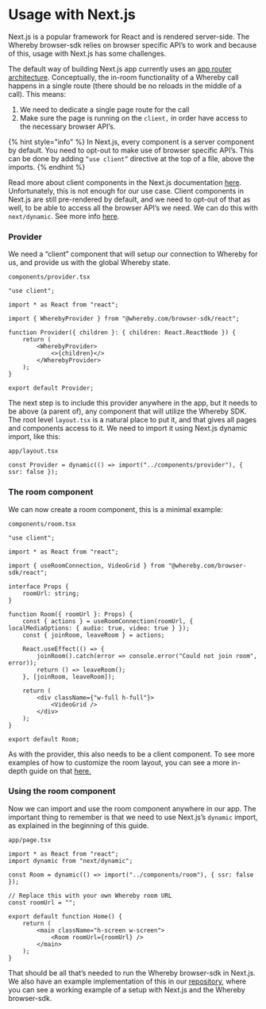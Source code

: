 # Usage with Next.js

Next.js is a popular framework for React and is rendered server-side. The Whereby browser-sdk relies on browser specific API’s to work and because of this, usage with Next.js has some challenges.&#x20;

The default way of building Next.js app currently uses an [app router architecture](https://nextjs.org/docs/app/building-your-application/routing#the-app-router). Conceptually, the in-room functionality of a Whereby call happens in a single route (there should be no reloads in the middle of a call). This means:

1. We need to dedicate a single page route for the call
2. Make sure the page is running on the `client,` in order have access to the necessary browser API’s.&#x20;

{% hint style="info" %}
In Next.js, every component is a server component by default. You need to opt-out to make use of browser specific API’s. This can be done by adding `“use client”` directive at the top of a file, above the imports.
{% endhint %}

Read more about client components in the Next.js documentation [here](https://nextjs.org/docs/app/building-your-application/rendering/client-components). Unfortunately, this is not enough for our use case. Client components in Next.js are still pre-rendered by default, and we need to opt-out of that as well, to be able to access all the browser API’s we need. We can do this with `next/dynamic`. See more info [here](https://nextjs.org/docs/app/building-your-application/optimizing/lazy-loading#nextdynamic).

### Provider

We need a “client” component that will setup our connection to Whereby for us, and provide us with the global Whereby state.

`components/provider.tsx`

```tsx
"use client";

import * as React from "react";

import { WherebyProvider } from "@whereby.com/browser-sdk/react";

function Provider({ children }: { children: React.ReactNode }) {
    return (
        <WherebyProvider>
            <>{children}</>
        </WherebyProvider>
    );
}

export default Provider;

```

The next step is to include this provider anywhere in the app, but it needs to be above (a parent of), any component that will utilize the Whereby SDK. The root level `layout.tsx` is a natural place to put it, and that gives all pages and components access to it. We need to import it using Next.js dynamic import, like this:

`app/layout.tsx`

```tsx
const Provider = dynamic(() => import("../components/provider"), { ssr: false });
```



### The room component

We can now create a room component, this is a minimal example:

`components/room.tsx`

```tsx
"use client";

import * as React from "react";

import { useRoomConnection, VideoGrid } from "@whereby.com/browser-sdk/react";

interface Props {
    roomUrl: string;
}

function Room({ roomUrl }: Props) {
    const { actions } = useRoomConnection(roomUrl, { localMediaOptions: { audio: true, video: true } });
    const { joinRoom, leaveRoom } = actions;

    React.useEffect(() => {
        joinRoom().catch(error => console.error("Could not join room", error));
        return () => leaveRoom();
    }, [joinRoom, leaveRoom]);

    return (
        <div className={"w-full h-full"}>
            <VideoGrid />
        </div>
    );
}

export default Room;

```

As with the provider, this also needs to be a client component. To see more examples of how to customize the room layout,  you can see a more in-depth guide on that [here.](../../../whereby-101/create-your-video/in-a-web-page/using-whereby-react-hooks-build-a-telehealth-app.md)

### Using the room component

Now we can import and use the room component anywhere in our app. The important thing to remember is that we need to use Next.js’s `dynamic` import, as explained in the beginning of this guide.

`app/page.tsx`

```tsx
import * as React from "react";
import dynamic from "next/dynamic";

const Room = dynamic(() => import("../components/room"), { ssr: false });

// Replace this with your own Whereby room URL
const roomUrl = "";

export default function Home() {
    return (
        <main className="h-screen w-screen">
            <Room roomUrl={roomUrl} />
        </main>
    );
}

```

That should be all that’s needed to run the Whereby browser-sdk in Next.js. We also have an example implementation of this in our [repository](https://github.com/whereby/sdk/tree/main/apps/nextjs-example), where you can see a working example of a setup with Next.js and the Whereby browser-sdk.
